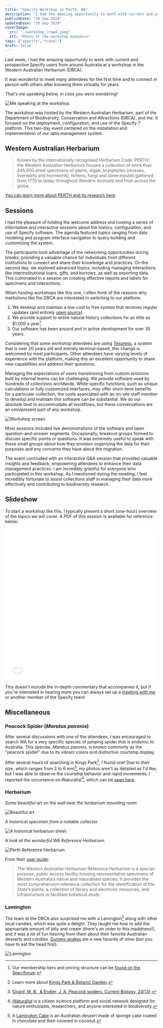```yaml
---
title: "Specify Workshop in Perth, WA"
description: "I had the amazing opportunity to work with current and prospective Specify users from around Australia at a workshop in the Western Australian Herbarium"
publishDate: "20 Sep 2024"
updatedDate: "20 Sep 2024"
coverImage:
  src: "./workshop_crowd.jpeg"
  alt: "Photo of the workshop audience"
tags: ["specify","travel"]
draft: false
---
```


Last week, I had the amazing opportunity to work with current and prospective Specify users from around Australia at a workshop in the Western Australian Herbarium (DBCA). 

It was wonderful to meet many attendees for the first time and to connect in person with others after knowing them virtually for years.

*That's me speaking below, in case you were wondering!*

![Me speaking at the workshop](workshop_speaking.jpeg)

The workshop was hosted by the Western Australian Herbarium, part of the Department of Biodiversity, Conservation and Attractions (DBCA), and me. It focused on the deployment, configuration, and use of the Specify 7 platform. This two-day event centered on the installation and implementation of our data management system.

## Western Australian Herbarium

> Known by the internationally recognised Herbarium Code 'PERTH', the Western Australian Herbarium houses a collection of more than 845,000 dried specimens of plants, algae, bryophytes (mosses, liverworts and hornworts), lichens, fungi and slime moulds gathered from 1770 to today throughout Western Australia and from across the globe.

[You can learn more about PERTH and its research here](https://www.dbca.wa.gov.au/science/research-tools-and-repositories/western-australian-herbarium)

## Sessions

I had the pleasure of holding the welcome address and hosting a series of informative and interactive sessions about the history, configuration, and use of Specify software. The agenda featured topics ranging from data modeling and program interface navigation to query building and customizing the system. 

The participants took advantage of the networking opportunities during breaks, providing a valuable chance for individuals from different institutions to connect and share their knowledge and practices. On the second day, we explored advanced topics, including managing interactions like interinstitutional loans, gifts, and borrows, as well as exporting data. This culminated in a session on creating effective reports and labels for specimens and interactions.

When hosting workshops like this one, I often think of the reasons why institutions like the DBCA are interested in switching to our platform.

1. We develop and maintain a low-cost to free system that receives regular updates (and entirely [open source](https://github.com/specify/specify7)).
2. We provide support to entire natural history collections for as little as $1,000 a year[^2].
3. Our software has been around and in active development for over 35 years.

Considering that some workshop attendees are using [Texpress](https://emu.axiell.com/downloads/Texpress/user.pdf), a system that is over 20 years old and entirely terminal-based, this change is welcomed by most participants. Other attendees have varying levels of experience with the platform, making this an excellent opportunity to share new capabilities and address their questions.

Managing the expectations of users transitioning from custom solutions built by internal teams can be challenging. We provide software used by hundreds of collections worldwide. While specific functions, such as unique calculations or fully customized interfaces, may offer short-term benefits for a particular collection, the costs associated with an on-site staff member to develop and maintain this software can be substantial. We do our absolute best to accommodate all workflows, but these conversations are an omnipresent part of any workshop. 

![Workshop screen](workshop_screen.jpeg)

Most sessions included live demonstrations of the software and open question-and-answer segments. Occasionally, breakout groups formed to discuss specific points or questions. It was extremely useful to speak with these small groups about how they envision organizing the data for their purposes and any concerns they have about the migration.

The event concluded with an interactive Q&A session that provided valuable insights and feedback, empowering attendees to enhance their data management practices. I am incredibly grateful for everyone who  participated in this workshop. As I mentioned during the meeting, I feel incredibly fortunate to assist collections staff in managing their data more effectively and contributing to biodiversity research.

## Slideshow

To start a workshop like this, I typically present a short (one-hour) overview of the topics we will cover. A PDF of this session is available for reference below:

<embed src="/src/assets/perth/Specify101.pdf" width="100%" height="500" />

This doesn't include the in-depth commentary that accompanies it, but if you're interested in hearing more you can always set up a [meeting with me](mailto:me@grantfitzsimmons.com) or another member of the Specify team!

## Miscellaneous

### Peacock Spider (*Maratus pavonis*)

After several discussions with one of the attendees, I was encouraged to search WA for a very specific species of jumping spider that is endemic to Australia. This species, *Maratus pavonis*, is known commonly as the "peacock spider" due to its vibrant colors and distinctive courtship display.

After several hours of searching in Kings Park[^3], I found one! Due to their size, which ranges from 2 to 6 mm[^4], my photos aren't as detailed as I'd like, but I was able to observe the courtship behavior and rapid movements. I reported the occurrence on iNaturalist[^5], which can be [seen here](https://www.inaturalist.org/observations/242303745).

### Herbarium

*Some beautiful art on the wall near the herbarium mounting room.*

![Beautiful art](herbarium_art.jpeg)

*A historical specimen from a notable collector.*

![A historical herbarium sheet](herbarium_sheet.jpeg)


*A look at the wonderful WA Reference Herbarium.*

![Perth Reference Herbarium](research_library.jpeg)

From their [user guide](https://www.dbca.wa.gov.au/media/2418/download):
>The Western Australian Herbarium Reference Herbarium is a special-purpose, public access facility housing representative specimens of Western Australia’s native and naturalised species. It provides the most comprehensive reference collection for the identification of the State’s plants, a collection of library and electronic resources, and infrastructure to facilitate botanical study.

### Lamington

The team at the DBCA also surprised me with a Lamington[^1] along with other local candies, which was quite a delight. They taught me how to add the appropriate amount of jelly and cream (there's an order to this maddness!), and it was a lot of fun hearing from them about their favorite Australian desserts and candies. [Gummy snakes](https://aussiefoodexpress.com/products/natural-confectionery-snackes-200g?srsltid=AfmBOooEVi2uaxgd1Z8L_Sv-7_DDy9_ST5NUUeP1P6vQIw9k6WtS14Bx&variant=9000952954995) are a new favorite of mine (but you have to eat the head first).

![Lamington](lambington.jpeg)

[^1]: A [Lamington Cake](https://www.196flavors.com/australia-lamington/) is an Australian dessert made of sponge cake coated in chocolate and then covered in coconut.
[^2]: Our membership tiers and pricing structure can be [found on the Speciforum](https://discourse.specifysoftware.org/t/about-specify/943).
[^3]: Learn more about [Kings Park & Botanic Garden](https://www.bgpa.wa.gov.au/kings-park).
[^4]: [Girard, M. B., & Endler, J. A. Peacock spiders. Current Biology, 24(13)](https://www.cell.com/current-biology/pdf/S0960-9822%2814%2900591-0.pdf).
[^5]: [iNaturalist](https://www.inaturalist.org/home) is a citizen science platform and social network designed for nature enthusiasts, researchers, and anyone interested in biodiversity.
